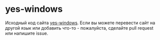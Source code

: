 # yes-windows
Исходный код сайта [yes-windows](https://igordosdev.github.io/yes-windows). Если вы можете перевести сайт на другой язык или добавить что-то - пожалуйста, сделайте pull request или напишите issue.